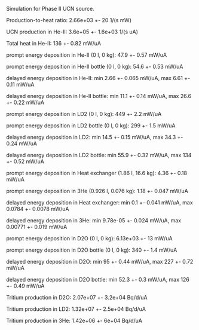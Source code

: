 Simulation for Phase II UCN source.

Production-to-heat ratio:
2.66e+03 +- 20 1/(s mW)

UCN production in He-II:
3.6e+05 +- 1.6e+03 1/(s uA)

Total heat in He-II:
136 +- 0.82 mW/uA

prompt energy deposition in He-II (0 l, 0 kg):
47.9 +- 0.57 mW/uA

prompt energy deposition in He-II bottle (0 l, 0 kg):
54.6 +- 0.53 mW/uA

delayed energy deposition in He-II:
min 2.66 +- 0.065 mW/uA, max 6.61 +- 0.11 mW/uA

delayed energy deposition in He-II bottle:
min 11.1 +- 0.14 mW/uA, max 26.6 +- 0.22 mW/uA

prompt energy deposition in LD2 (0 l, 0 kg):
449 +- 2.2 mW/uA

prompt energy deposition in LD2 bottle (0 l, 0 kg):
299 +- 1.5 mW/uA

delayed energy deposition in LD2:
min 14.5 +- 0.15 mW/uA, max 34.3 +- 0.24 mW/uA

delayed energy deposition in LD2 bottle:
min 55.9 +- 0.32 mW/uA, max 134 +- 0.52 mW/uA

prompt energy deposition in Heat exchanger (1.86 l, 16.6 kg):
4.36 +- 0.18 mW/uA

prompt energy deposition in 3He (0.926 l, 0.076 kg):
1.18 +- 0.047 mW/uA

delayed energy deposition in Heat exchanger:
min 0.1 +- 0.041 mW/uA, max 0.0784 +- 0.0078 mW/uA

delayed energy deposition in 3He:
min 9.78e-05 +- 0.024 mW/uA, max 0.00771 +- 0.019 mW/uA

prompt energy deposition in D2O (0 l, 0 kg):
6.13e+03 +- 13 mW/uA

prompt energy deposition in D2O bottle (0 l, 0 kg):
340 +- 1.4 mW/uA

delayed energy deposition in D2O:
min 95 +- 0.44 mW/uA, max 227 +- 0.72 mW/uA

delayed energy deposition in D2O bottle:
min 52.3 +- 0.3 mW/uA, max 126 +- 0.49 mW/uA

Tritium production in D2O:
2.07e+07 +- 3.2e+04 Bq/d/uA

Tritium production in LD2:
1.32e+07 +- 2.5e+04 Bq/d/uA

Tritium production in 3He:
1.42e+06 +- 6e+04 Bq/d/uA

